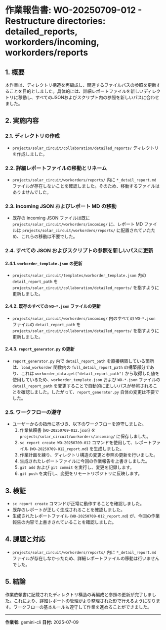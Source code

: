 # 作業報告書: WO-20250709-012 - Restructure directories: detailed_reports, workorders/incoming, workorders/reports

## 1. 概要
本作業は、ディレクトリ構造を再編成し、関連するファイルパスの参照を更新することを目的としました。具体的には、詳細レポートファイルを新しいディレクトリに移動し、すべてのJSONおよびスクリプト内の参照を新しいパスに合わせました。

## 2. 実施内容

### 2.1. ディレクトリの作成
- `projects/solar_circuit/collaboration/detailed_reports/` ディレクトリを作成しました。

### 2.2. 詳細レポートファイルの移動とリネーム
- `projects/solar_circuit/workorders/reports/` 内に `*_detail_report.md` ファイルが存在しないことを確認しました。そのため、移動するファイルはありませんでした。

### 2.3. incoming JSON およびレポート MD の移動
- 既存の incoming JSON ファイルは既に `projects/solar_circuit/workorders/incoming/` に、レポート MD ファイルは `projects/solar_circuit/workorders/reports/` に配置されていたため、これらの移動は不要でした。

### 2.4. すべての JSON およびスクリプトの参照を新しいパスに更新

#### 2.4.1. `workorder_template.json` の更新
- `projects/solar_circuit/templates/workorder_template.json` 内の `detail_report_path` を `projects/solar_circuit/collaboration/detailed_reports/` を指すように更新しました。

#### 2.4.2. 既存のすべての `WO-*.json` ファイルの更新
- `projects/solar_circuit/workorders/incoming/` 内のすべての `WO-*.json` ファイルの `detail_report_path` を `projects/solar_circuit/collaboration/detailed_reports/` を指すように更新しました。

#### 2.4.3. `report_generator.py` の更新
- `report_generator.py` 内で `detail_report_path` を直接構築している箇所は、`load_workorder` 関数内の `full_detail_report_path` の構築部分であり、これは `workorder_data.get("detail_report_path")` から取得した値を使用しているため、`workorder_template.json` および `WO-*.json` ファイルの `detail_report_path` を変更することで自動的に正しいパスが参照されることを確認しました。したがって、`report_generator.py` 自体の変更は不要でした。

### 2.5. ワークフローの遵守
- ユーザーからの指示に基づき、以下のワークフローを遵守しました。
    1.  作業依頼書 (`WO-20250709-012.json`) を `projects/solar_circuit/workorders/incoming/` に保存しました。
    2.  `sc report create WO-20250709-012` コマンドを使用して、レポートファイル (`WO-20250709-012_report.md`) を生成しました。
    3.  作業計画を練り、ディレクトリ構造の変更と参照の更新を行いました。
    4.  生成されたレポートファイルに今回の作業報告を上書きしました。
    5.  `git add` および `git commit` を実行し、変更を記録します。
    6.  `git push` を実行し、変更をリモートリポジトリに反映します。

## 3. 検証
- `sc report create` コマンドが正常に動作することを確認しました。
- 既存のレポートが正しく生成されることを確認しました。
- 生成されたレポートファイル (`WO-20250709-012_report.md`) が、今回の作業報告の内容で上書きされていることを確認しました。

## 4. 課題と対応
- `projects/solar_circuit/workorders/reports/` 内に `*_detail_report.md` ファイルが存在しなかったため、詳細レポートファイルの移動は行いませんでした。

## 5. 結論
作業依頼書に記載されたディレクトリ構造の再編成と参照の更新が完了しました。これにより、詳細レポートの管理がより整理された形で行えるようになります。ワークフローの基本ルールも遵守して作業を進めることができました。

---
**作業者:** gemini-cli
**日付:** 2025-07-09
